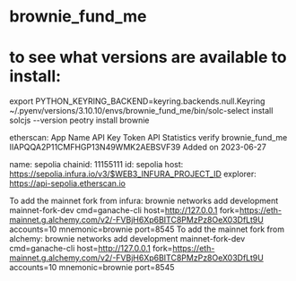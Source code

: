 # brownie_fund_me
# to see what versions are available to install:
export PYTHON_KEYRING_BACKEND=keyring.backends.null.Keyring
~/.pyenv/versions/3.10.10/envs/brownie_fund_me/bin/solc-select install
solcjs --version
peotry install brownie

etherscan:
App Name	API Key Token	API Statistics
verify brownie_fund_me
IIAPQQA2P11CMFHGP13N49WMK2AEBSVF39
Added on 2023-06-27

name: sepolia
chainid: 11155111
id: sepolia
host: https://sepolia.infura.io/v3/$WEB3_INFURA_PROJECT_ID
explorer: https://api-sepolia.etherscan.io

To add the mainnet fork from infura:
brownie networks add development mainnet-fork-dev cmd=ganache-cli host=http://127.0.0.1 fork=https://eth-mainnet.g.alchemy.com/v2/-FVBjH6Xp6BITC8PMzPz8OeX03DfLt9U accounts=10 mnemonic=brownie port=8545
To add the mainnet fork from alchemy:
brownie networks add development mainnet-fork-dev cmd=ganache-cli host=http://127.0.0.1 fork=https://eth-mainnet.g.alchemy.com/v2/-FVBjH6Xp6BITC8PMzPz8OeX03DfLt9U accounts=10 mnemonic=brownie port=8545

